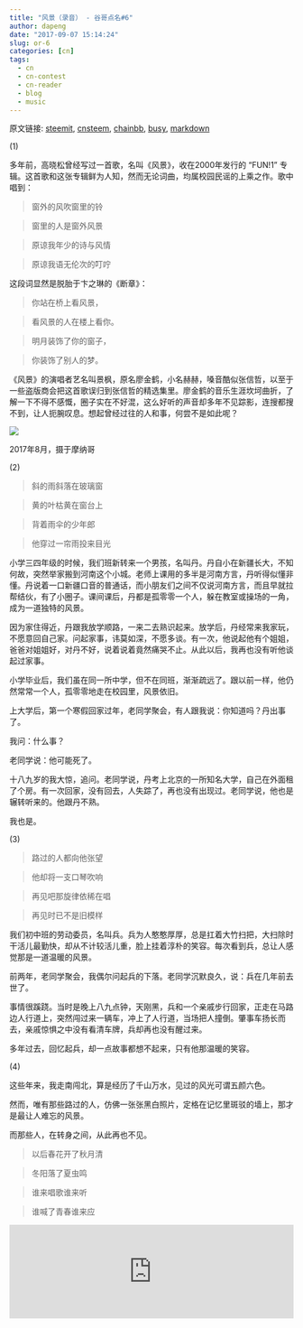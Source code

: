 ```yaml
---
title: "风景（录音） - 谷哥点名#6"
author: dapeng
date: "2017-09-07 15:14:24"
slug: or-6
categories: [cn]
tags: 
  - cn
  - cn-contest
  - cn-reader
  - blog
  - music
---
```


原文链接: [steemit](https://steemit.com/cn/@dapeng/or-6), [cnsteem](https://cnsteem.com/cn/@dapeng/or-6), [chainbb](https://chainbb.com/cn/@dapeng/or-6), [busy](https://busy.org/cn/@dapeng/or-6), [markdown](https://raw.githubusercontent.com/pzhaonet/steem_mirror/master/content/post/or-6.md)

(1)


多年前，高晓松曾经写过一首歌，名叫《风景》，收在2000年发行的 “FUN!1” 专辑。这首歌和这张专辑鲜为人知，然而无论词曲，均属校园民谣的上乘之作。歌中唱到：


> 窗外的风吹窗里的铃

>
> 窗里的人是窗外风景

>
> 原谅我年少的诗与风情

>
> 原谅我语无伦次的叮咛


这段词显然是脱胎于卞之琳的《断章》：


> 你站在桥上看风景，

>
> 看风景的人在楼上看你。

>
> 明月装饰了你的窗子，

>
> 你装饰了别人的梦。


《风景》的演唱者艺名叫景枫，原名廖金鹤，小名赫赫，嗓音酷似张信哲，以至于一些盗版商会把这首歌误归到张信哲的精选集里。廖金鹤的音乐生涯坎坷曲折，了解一下不得不感慨，圈子实在不好混，这么好听的声音却多年不见踪影，连搜都搜不到，让人扼腕叹息。想起曾经过往的人和事，何尝不是如此呢？


![](https://steemitimages.com/0x0/https://steemitimages.com/DQmXoX9MaxaELRxHvb6okoB1bMPzPvAjKFAneRWEGK8pnV2/i20170803_180053.jpg)


2017年8月，摄于摩纳哥


(2)


> 斜的雨斜落在玻璃窗

>
> 黄的叶枯黄在窗台上

>
> 背着雨伞的少年郎

>
> 他穿过一帘雨投来目光


小学三四年级的时候，我们班新转来一个男孩，名叫丹。丹自小在新疆长大，不知何故，突然举家搬到河南这个小城。老师上课用的多半是河南方言，丹听得似懂非懂。丹说着一口新疆口音的普通话，而小朋友们之间不仅说河南方言，而且早就拉帮结伙，有了小圈子。课间课后，丹都是孤零零一个人，躲在教室或操场的一角，成为一道独特的风景。


因为家住得近，丹跟我放学顺路，一来二去熟识起来。放学后，丹经常来我家玩，不愿意回自己家。问起家事，讳莫如深，不愿多谈。有一次，他说起他有个姐姐，爸爸对姐姐好，对丹不好，说着说着竟然痛哭不止。从此以后，我再也没有听他谈起过家事。


小学毕业后，我们虽在同一所中学，但不在同班，渐渐疏远了。跟以前一样，他仍然常常一个人，孤零零地走在校园里，风景依旧。


上大学后，第一个寒假回家过年，老同学聚会，有人跟我说：你知道吗？丹出事了。


我问：什么事？


老同学说：他可能死了。


十八九岁的我大惊，追问。老同学说，丹考上北京的一所知名大学，自己在外面租了个房。有一次回家，没有回去，人失踪了，再也没有出现过。老同学说，他也是辗转听来的。他跟丹不熟。


我也是。


(3)


> 路过的人都向他张望

>
> 他却将一支口琴吹响

>
> 再见吧那旋律依稀在唱

>
> 再见时已不是旧模样


我们初中班的劳动委员，名叫兵。兵为人憨憨厚厚，总是扛着大竹扫把，大扫除时干活儿最勤快，却从不计较活儿重，脸上挂着淳朴的笑容。每次看到兵，总让人感觉那是一道温暖的风景。


前两年，老同学聚会，我偶尔问起兵的下落。老同学沉默良久，说：兵在几年前去世了。


事情很蹊跷。当时是晚上八九点钟，天刚黑，兵和一个亲戚步行回家，正走在马路边人行道上，突然闯过来一辆车，冲上了人行道，当场把人撞倒。肇事车扬长而去，亲戚惊惧之中没有看清车牌，兵却再也没有醒过来。


多年过去，回忆起兵，却一点故事都想不起来，只有他那温暖的笑容。


(4)


这些年来，我走南闯北，算是经历了千山万水，见过的风光可谓五颜六色。


然而，唯有那些路过的人，仿佛一张张黑白照片，定格在记忆里斑驳的墙上，那才是最让人难忘的风景。


而那些人，在转身之间，从此再也不见。


> 以后春花开了秋月清

>
> 冬阳落了夏虫鸣

>
> 谁来唱歌谁来听

>
> 谁喊了青春谁来应


<iframe width="100%" height="166" scrolling="no" frameborder="no" src="https://w.soundcloud.com/player/?url=https%3A//api.soundcloud.com/tracks/341280219&amp;color=%23ff5500&amp;auto_play=false&amp;hide_related=false&amp;show_comments=true&amp;show_user=true&amp;show_reposts=false"></iframe>


